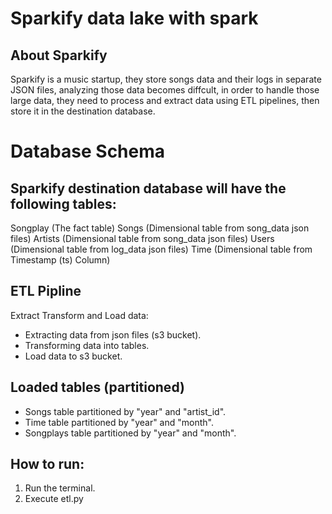 # Sparkify data lake with spark
## About Sparkify
Sparkify is a music startup, they store songs data and their logs in separate JSON files, analyzing those data becomes diffcult, in order to handle those large data, they need to process and extract data using ETL pipelines, then store it in the destination database.

# Database Schema
## Sparkify destination database will have the following tables:

Songplay (The fact table)
Songs (Dimensional table from song_data json files)
Artists (Dimensional table from song_data json files)
Users (Dimensional table from log_data json files)
Time (Dimensional table from Timestamp (ts) Column)

## ETL Pipline
Extract Transform and Load data:
* Extracting data from json files (s3 bucket).
* Transforming data into tables.
* Load data to s3 bucket.

## Loaded tables (partitioned) 
- Songs table partitioned by "year" and "artist_id".
- Time table partitioned by "year" and "month".
- Songplays table partitioned by "year" and "month".

## How to run:
1. Run the terminal.
2. Execute etl.py
